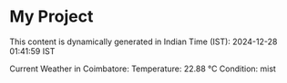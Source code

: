 # My Project

This content is dynamically generated in Indian Time (IST): 2024-12-28 01:41:59 IST


Current Weather in Coimbatore:
Temperature: 22.88 °C
Condition: mist
